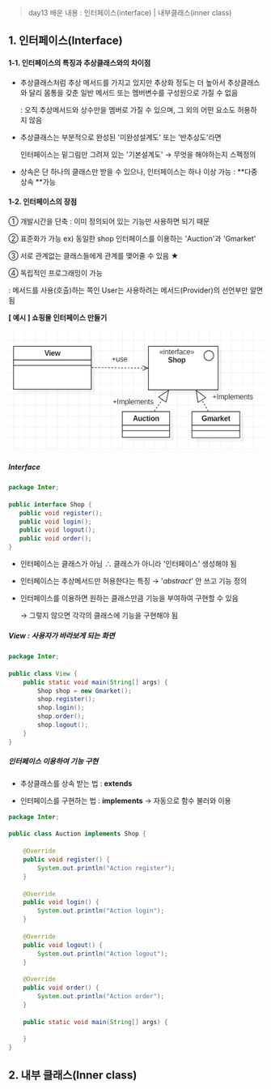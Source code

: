 > day13 배운 내용 : 인터페이스(interface) | 내부클래스(inner class)

## 1. 인터페이스(Interface)

#### 1-1. 인터페이스의 특징과 추상클래스와의 차이점

- 추상클래스처럼 추상 메서드를 가지고 있지만 추상화 정도는 더 높아서 추상클래스와 달리 몸통을 갖춘 일반 메서드 또는 멤버변수를 구성원으로 가질 수 없음

  : 오직 추상메서드와 상수만을 멤버로 가질 수 있으며, 그 외의 어떤 요소도 허용하지 않음

- 추상클래스는 부분적으로 완성된 '미완성설계도' 또는 '반추상도'라면

  인터페이스는 밑그림만 그려져 있는 '기본설계도'  → 무엇을 해야하는지 스펙정의

- 상속은 단 하나의 클래스만 받을 수 있으나, 인터페이스는 하나 이상 가능 : **다중상속 **가능

#### 1-2. 인터페이스의 장점

① 개발시간을 단축 : 이미 정의되어 있는 기능만 사용하면 되기 때문

② 표준화가 가능 ex) 동일한 shop 인터페이스를 이용하는 'Auction'과 'Gmarket'

③ 서로 관계없는 클래스들에게 관계를 맺어줄 수 있음 ★

④ 독립적인 프로그래밍이 가능 

: 메서드를 사용(호출)하는 쪽인 User는 사용하려는 메서드(Provider)의 선언부만 알면 됨

**[ 예시 ] 쇼핑몰 인터페이스 만들기**

![](../Image/UML/Interface(shop).jpg)

##### Interface

 ```java
package Inter;

public interface Shop {
	public void register();
	public void login();
	public void logout();
	public void order();
}
 ```

- 인터페이스는 클래스가 아님 ∴ 클래스가 아니라 '인터페이스' 생성해야 됨

- 인터페이스는 추상메서드만 허용한다는 특징 → '*abstract*' 안 쓰고 기능 정의

- 인터페이스를 이용하면 원하는 클래스만큼 기능을 부여하여 구현할 수 있음

  → 그렇지 않으면 각각의 클래스에 기능을 구현해야 됨

##### View : 사용자가 바라보게 되는 화면

```java
package Inter;

public class View {
	public static void main(String[] args) {
		Shop shop = new Gmarket();
		shop.register();
		shop.login();
		shop.order();
		shop.logout(); 
	}
}
```

##### 인터페이스 이용하여 기능 구현

- 추상클래스를 상속 받는 법 : **extends**

- 인터페이스를 구현하는 법 : **implements** → 자동으로 함수 불러와 이용

```java
package Inter;

public class Auction implements Shop {

	@Override
	public void register() {
		System.out.println("Action register");
	}

	@Override
	public void login() {
		System.out.println("Action login");
	}

	@Override
	public void logout() {
		System.out.println("Action logout");
	}

	@Override
	public void order() {
		System.out.println("Action order");
	}

	public static void main(String[] args) {	
	
    }
}
```

## 2. 내부 클래스(Inner class)

